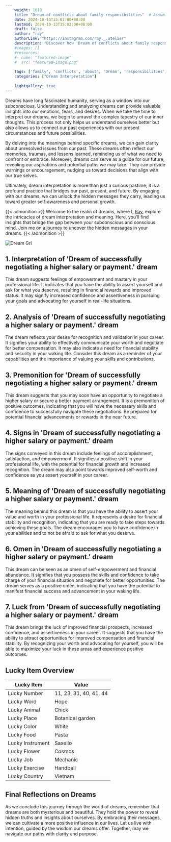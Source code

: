 ```yaml
---
    weight: 1610
    title: "Dream of conflicts about family responsibilities"  # Assuming 'title' column exists
    date: 2024-10-13T15:03:00+08:00
    lastmod: 2024-10-13T15:03:00+08:00
    draft: false
    author: "ray"
    authorLink: "https://instagram.com/ray._.atelier"
    description: "Discover how 'Dream of conflicts about family responsibilities' can interpret your future and uncover its significant meanings in your life."
    #images: []
    #resources:
    #- name: "featured-image"
    #  src: "featured-image.png"
    
    tags: ['family', 'conflicts', 'about', 'Dream', 'responsibilities', 'of']
    categories: ["Dream Interpretation"]
    
    lightgallery: true
---
```

    
Dreams have long fascinated humanity, serving as a window into our subconscious. Understanding and analyzing dreams can provide valuable insights into our emotions, fears, and desires. When we take the time to interpret our dreams, we begin to unravel the complex tapestry of our inner thoughts. This process not only helps us understand ourselves better but also allows us to connect our past experiences with our present circumstances and future possibilities.

By delving into the meanings behind specific dreams, we can gain clarity about unresolved issues from our past. These dreams often reflect our memories, traumas, and lessons learned, reminding us of what we need to confront or embrace. Moreover, dreams can serve as a guide for our future, revealing our aspirations and potential paths we may take. They can provide warnings or encouragement, nudging us toward decisions that align with our true selves.

Ultimately, dream interpretation is more than just a curious pastime; it is a profound practice that bridges our past, present, and future. By engaging with our dreams, we can unlock the hidden messages they carry, leading us toward greater self-awareness and personal growth.

{{< admonition >}}
Welcome to the realm of dreams, where I, [Ray](https://instagram.com/ray._.atelier), explore the intricacies of dream interpretation and meaning. Here, you’ll find insights that bridge the gap between your subconscious and conscious mind. Join me on a journey to uncover the hidden messages in your dreams.
{{< /admonition >}}

![Dream Grl](https://cdn.pixabay.com/photo/2017/11/02/03/35/gothic-2910057_1280.jpg "Dream Grl")

## 1. Interpretation of 'Dream of successfully negotiating a higher salary or payment.' dream

This dream suggests feelings of empowerment and mastery in your professional life. It indicates that you have the ability to assert yourself and ask for what you deserve, resulting in financial rewards and improved status. It may signify increased confidence and assertiveness in pursuing your goals and advocating for yourself in real-life situations.

## 2. Analysis of 'Dream of successfully negotiating a higher salary or payment.' dream

The dream reflects your desire for recognition and validation in your career. It signifies your ability to effectively communicate your worth and negotiate for better compensation. It may also indicate a need for financial stability and security in your waking life. Consider this dream as a reminder of your capabilities and the importance of valuing your skills and contributions.

## 3. Premonition for 'Dream of successfully negotiating a higher salary or payment.' dream

This dream suggests that you may soon have an opportunity to negotiate a higher salary or secure a better payment arrangement. It is a premonition of positive outcomes, indicating that you will have the necessary skills and confidence to successfully navigate these negotiations. Be prepared for potential financial advancements or rewards in the near future.

## 4. Signs in 'Dream of successfully negotiating a higher salary or payment.' dream

The signs conveyed in this dream include feelings of accomplishment, satisfaction, and empowerment. It signifies a positive shift in your professional life, with the potential for financial growth and increased recognition. The dream may also point towards improved self-worth and confidence as you assert yourself in your career.

## 5. Meaning of 'Dream of successfully negotiating a higher salary or payment.' dream

The meaning behind this dream is that you have the ability to assert your value and worth in your professional life. It represents a desire for financial stability and recognition, indicating that you are ready to take steps towards achieving these goals. The dream encourages you to have confidence in your abilities and to not be afraid to ask for what you deserve.

## 6. Omen in 'Dream of successfully negotiating a higher salary or payment.' dream

This dream can be seen as an omen of self-empowerment and financial abundance. It signifies that you possess the skills and confidence to take charge of your financial situation and negotiate for better opportunities. The dream serves as a positive omen, indicating that you have the potential to manifest financial success and advancement in your waking life.

## 7. Luck from 'Dream of successfully negotiating a higher salary or payment.' dream

This dream brings the luck of improved financial prospects, increased confidence, and assertiveness in your career. It suggests that you have the ability to attract opportunities for improved compensation and financial stability. By recognizing your worth and advocating for yourself, you will be able to maximize your luck in these areas and experience positive outcomes.

## Lucky Item Overview
| Lucky Item          | Value              |
|---------------|--------------------|
| Lucky Number        | 11, 23, 31, 40, 41, 44  |
| Lucky Word          | Hope |
| Lucky Animal        | Chick |
| Lucky Place         | Botanical garden     |
| Lucky Color         | White     |
| Lucky Food          | Pasta      |
| Lucky Instrument    | Saxello |
| Lucky Flower        | Cosmos    |
| Lucky Job           | Mechanic       |
| Lucky Exercise      | Handball  |
| Lucky Country       | Vietnam    |


##  Final Reflections on Dreams

As we conclude this journey through the world of dreams, remember that dreams are both mysterious and beautiful. They hold the power to reveal hidden truths and insights about ourselves. By embracing their messages, we can cultivate a more positive influence in our lives. Let us live with intention, guided by the wisdom our dreams offer. Together, may we navigate our paths with clarity and purpose.
